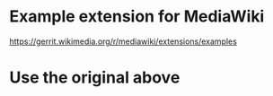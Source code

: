 # Example extension for MediaWiki

https://gerrit.wikimedia.org/r/mediawiki/extensions/examples

# Use the original above
